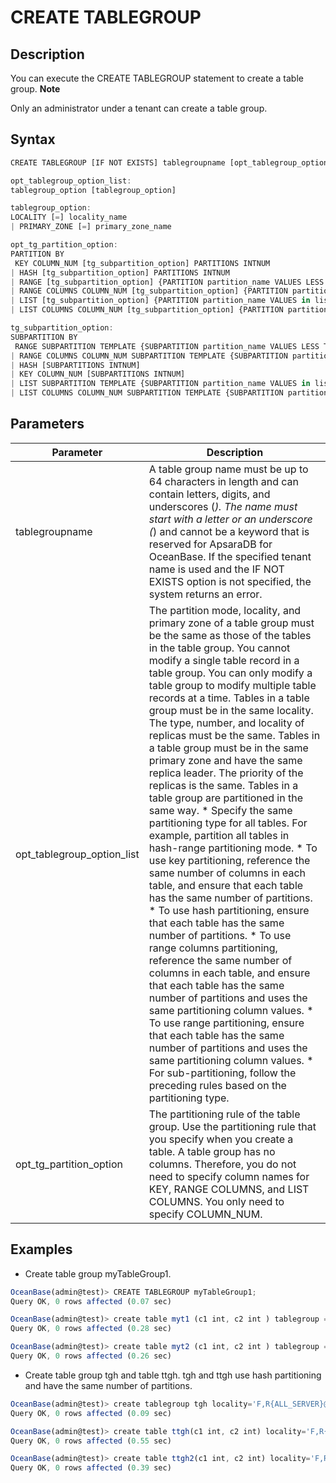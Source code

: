 CREATE TABLEGROUP 
======================================



Description 
--------------------

You can execute the CREATE TABLEGROUP statement to create a table group.
**Note**



Only an administrator under a tenant can create a table group.

Syntax 
---------------

```javascript
CREATE TABLEGROUP [IF NOT EXISTS] tablegroupname [opt_tablegroup_option_list] [opt_tg_partition_option]

opt_tablegroup_option_list:
tablegroup_option [tablegroup_option]

tablegroup_option:
LOCALITY [=] locality_name
| PRIMARY_ZONE [=] primary_zone_name

opt_tg_partition_option:
PARTITION BY 
 KEY COLUMN_NUM [tg_subpartition_option] PARTITIONS INTNUM
| HASH [tg_subpartition_option] PARTITIONS INTNUM
| RANGE [tg_subpartition_option] {PARTITION partition_name VALUES LESS THAN range_partition_expr, ...}
| RANGE COLUMNS COLUMN_NUM [tg_subpartition_option] {PARTITION partition_name VALUES LESS THAN range_partition_expr, ...}
| LIST [tg_subpartition_option] {PARTITION partition_name VALUES in list_partition_expr, ...}
| LIST COLUMNS COLUMN_NUM [tg_subpartition_option] {PARTITION partition_name VALUES in list_partition_expr, ...}

tg_subpartition_option:
SUBPARTITION BY 
 RANGE SUBPARTITION TEMPLATE {SUBPARTITION partition_name VALUES LESS THAN range_partition_expr, ...}
| RANGE COLUMNS COLUMN_NUM SUBPARTITION TEMPLATE {SUBPARTITION partition_name VALUES LESS THAN range_partition_expr, ...}
| HASH [SUBPARTITIONS INTNUM]
| KEY COLUMN_NUM [SUBPARTITIONS INTNUM]
| LIST SUBPARTITION TEMPLATE {SUBPARTITION partition_name VALUES in list_partition_expr, ...}
| LIST COLUMNS COLUMN_NUM SUBPARTITION TEMPLATE {SUBPARTITION partition_name VALUES in list_partition_expr, ...}
```



Parameters 
-------------------



|       **Parameter**        |                                                                                                                                                                                                                                                                                                                                                                                                                                                                                                                                                                                                                                                                                                                                                                                                                                        **Description**                                                                                                                                                                                                                                                                                                                                                                                                                                                                                                                                                                                                                                                                                                                                                                                                                                         |
|----------------------------|------------------------------------------------------------------------------------------------------------------------------------------------------------------------------------------------------------------------------------------------------------------------------------------------------------------------------------------------------------------------------------------------------------------------------------------------------------------------------------------------------------------------------------------------------------------------------------------------------------------------------------------------------------------------------------------------------------------------------------------------------------------------------------------------------------------------------------------------------------------------------------------------------------------------------------------------------------------------------------------------------------------------------------------------------------------------------------------------------------------------------------------------------------------------------------------------------------------------------------------------------------------------------------------------------------------------------------------------------------------------------------------------------------------------------------------------------------------------------------------------------------------------------------------------------------------------------------------------------------------------------------------------------------------------------------------------|
| tablegroupname             | A table group name must be up to 64 characters in length and can contain letters, digits, and underscores (_). The name must start with a letter or an underscore (_) and cannot be a keyword that is reserved for ApsaraDB for OceanBase. If the specified tenant name is used and the IF NOT EXISTS option is not specified, the system returns an error.                                                                                                                                                                                                                                                                                                                                                                                                                                                                                                                                                                                                                                                                                                                                                                                                                                                                                                                                                                                                                                                                                                                                                                                                                                                                                                                    |
| opt_tablegroup_option_list | The partition mode, locality, and primary zone of a table group must be the same as those of the tables in the table group. You cannot modify a single table record in a table group. You can only modify a table group to modify multiple table records at a time. Tables in a table group must be in the same locality. The type, number, and locality of replicas must be the same. Tables in a table group must be in the same primary zone and have the same replica leader. The priority of the replicas is the same. Tables in a table group are partitioned in the same way. * Specify the same partitioning type for all tables. For example, partition all tables in hash-range partitioning mode.   * To use key partitioning, reference the same number of columns in each table, and ensure that each table has the same number of partitions.   * To use hash partitioning, ensure that each table has the same number of partitions.   * To use range columns partitioning, reference the same number of columns in each table, and ensure that each table has the same number of partitions and uses the same partitioning column values.   * To use range partitioning, ensure that each table has the same number of partitions and uses the same partitioning column values.   * For sub-partitioning, follow the preceding rules based on the partitioning type.    |
| opt_tg_partition_option    | The partitioning rule of the table group. Use the partitioning rule that you specify when you create a table. A table group has no columns. Therefore, you do not need to specify column names for KEY, RANGE COLUMNS, and LIST COLUMNS. You only need to specify COLUMN_NUM.                                                                                                                                                                                                                                                                                                                                                                                                                                                                                                                                                                                                                                                                                                                                                                                                                                                                                                                                                                                                                                                                                                                                                                                                                                                                                                                                                                                                  |



Examples 
-----------------

* Create table group myTableGroup1.




```javascript
OceanBase(admin@test)> CREATE TABLEGROUP myTableGroup1;
Query OK, 0 rows affected (0.07 sec)

OceanBase(admin@test)> create table myt1 (c1 int, c2 int ) tablegroup = myTableGroup1;
Query OK, 0 rows affected (0.28 sec)

OceanBase(admin@test)> create table myt2 (c1 int, c2 int ) tablegroup = myTableGroup1;
Query OK, 0 rows affected (0.26 sec)
```



* Create table group tgh and table ttgh. tgh and ttgh use hash partitioning and have the same number of partitions.




```javascript
OceanBase(admin@test)> create tablegroup tgh locality='F,R{ALL_SERVER}@z1' partition by hash partitions 10;
Query OK, 0 rows affected (0.09 sec)

OceanBase(admin@test)> create table ttgh(c1 int, c2 int) locality='F,R{ALL_SERVER}@z1' partition by hash(c1) partitions 10;
Query OK, 0 rows affected (0.55 sec)

OceanBase(admin@test)> create table ttgh2(c1 int, c2 int) locality='F,R{ALL_SERVER}@z1' partition by hash(c2) partitions 10;
Query OK, 0 rows affected (0.39 sec)
```



